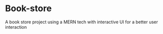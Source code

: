 # Book-store
A book store project using a MERN tech with interactive UI for a better user interaction
